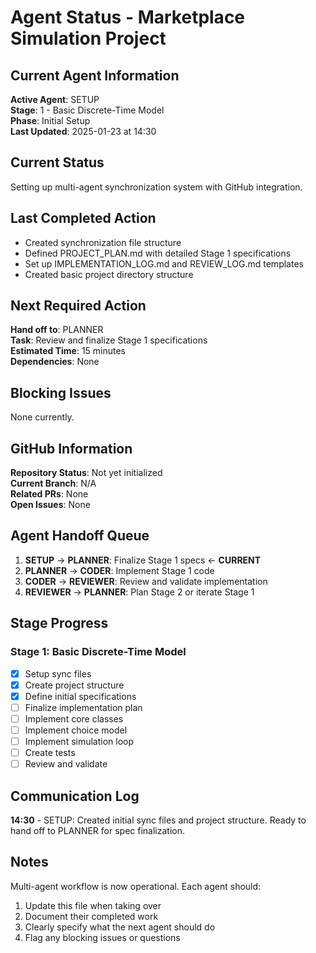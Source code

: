 # Agent Status - Marketplace Simulation Project

## Current Agent Information
**Active Agent**: SETUP  
**Stage**: 1 - Basic Discrete-Time Model  
**Phase**: Initial Setup  
**Last Updated**: 2025-01-23 at 14:30

## Current Status
Setting up multi-agent synchronization system with GitHub integration.

## Last Completed Action
- Created synchronization file structure
- Defined PROJECT_PLAN.md with detailed Stage 1 specifications
- Set up IMPLEMENTATION_LOG.md and REVIEW_LOG.md templates
- Created basic project directory structure

## Next Required Action
**Hand off to**: PLANNER  
**Task**: Review and finalize Stage 1 specifications  
**Estimated Time**: 15 minutes  
**Dependencies**: None

## Blocking Issues
None currently.

## GitHub Information
**Repository Status**: Not yet initialized  
**Current Branch**: N/A  
**Related PRs**: None  
**Open Issues**: None

## Agent Handoff Queue
1. **SETUP** → **PLANNER**: Finalize Stage 1 specs ← **CURRENT**
2. **PLANNER** → **CODER**: Implement Stage 1 code
3. **CODER** → **REVIEWER**: Review and validate implementation
4. **REVIEWER** → **PLANNER**: Plan Stage 2 or iterate Stage 1

## Stage Progress
### Stage 1: Basic Discrete-Time Model
- [x] Setup sync files
- [x] Create project structure  
- [x] Define initial specifications
- [ ] Finalize implementation plan
- [ ] Implement core classes
- [ ] Implement choice model
- [ ] Implement simulation loop
- [ ] Create tests
- [ ] Review and validate

## Communication Log
**14:30** - SETUP: Created initial sync files and project structure. Ready to hand off to PLANNER for spec finalization.

## Notes
Multi-agent workflow is now operational. Each agent should:
1. Update this file when taking over
2. Document their completed work
3. Clearly specify what the next agent should do
4. Flag any blocking issues or questions